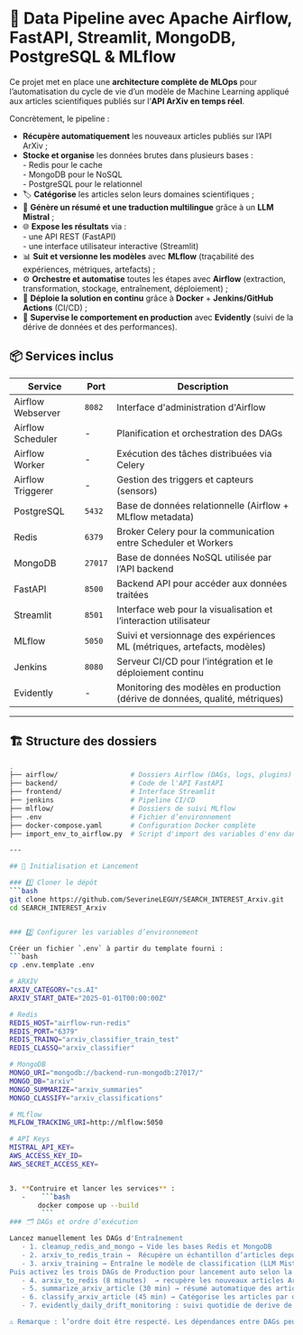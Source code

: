 # 🚀 Data Pipeline avec Apache Airflow, FastAPI, Streamlit, MongoDB, PostgreSQL & MLflow

Ce projet met en place une **architecture complète de MLOps** pour l’automatisation du cycle de vie d’un modèle de Machine Learning appliqué aux articles scientifiques publiés sur l’**API ArXiv en temps réel**.

Concrètement, le pipeline :

-  **Récupère automatiquement** les nouveaux articles publiés sur l’API ArXiv ;  
-  **Stocke et organise** les données brutes dans plusieurs bases :  
            - Redis pour le cache  
            - MongoDB pour le NoSQL  
            - PostgreSQL pour le relationnel  
- 🏷️ **Catégorise** les articles selon leurs domaines scientifiques ;  
- 📝 **Génère un résumé et une traduction multilingue** grâce à un **LLM Mistral** ;  
- 🌐 **Expose les résultats** via :  
            - une API REST (FastAPI)  
            - une interface utilisateur interactive (Streamlit)  
- 📊 **Suit et versionne les modèles** avec **MLflow** (traçabilité des expériences, métriques, artefacts) ;  
- ⚙️ **Orchestre et automatise** toutes les étapes avec **Airflow** (extraction, transformation, stockage, entraînement, déploiement) ;  
- 🚀 **Déploie la solution en continu** grâce à **Docker** + **Jenkins/GitHub Actions** (CI/CD) ;  
- 👀 **Supervise le comportement en production** avec **Evidently** (suivi de la dérive de données et des performances).  


## 📦 Services inclus

| Service               | Port    | Description |
|-----------------------|---------|-------------|
| Airflow Webserver     | `8082`  | Interface d'administration d'Airflow |
| Airflow Scheduler     | -       | Planification et orchestration des DAGs |
| Airflow Worker        | -       | Exécution des tâches distribuées via Celery |
| Airflow Triggerer     | -       | Gestion des triggers et capteurs (sensors) |
| PostgreSQL            | `5432`  | Base de données relationnelle (Airflow + MLflow metadata) |
| Redis                 | `6379`  | Broker Celery pour la communication entre Scheduler et Workers |
| MongoDB               | `27017` | Base de données NoSQL utilisée par l’API backend |
| FastAPI               | `8500`  | Backend API pour accéder aux données traitées |
| Streamlit             | `8501`  | Interface web pour la visualisation et l’interaction utilisateur |
| MLflow                | `5050`  | Suivi et versionnage des expériences ML (métriques, artefacts, modèles) |
| Jenkins               | `8080`  | Serveur CI/CD pour l’intégration et le déploiement continu |
| Evidently             | -       | Monitoring des modèles en production (dérive de données, qualité, métriques) |

---

## 🏗️ Structure des dossiers

```bash
.
├── airflow/                  # Dossiers Airflow (DAGs, logs, plugins)
├── backend/                  # Code de l'API FastAPI
├── frontend/                 # Interface Streamlit
├── jenkins                   # Pipeline CI/CD 
├── mlflow/                   # Dossiers de suivi MLflow
├── .env                      # Fichier d’environnement
├── docker-compose.yaml       # Configuration Docker complète
├── import_env_to_airflow.py  # Script d'import des variables d'env dans Airflow

---

## 🚀 Initialisation et Lancement

### 1️⃣ Cloner le dépôt
```bash
git clone https://github.com/SeverineLEGUY/SEARCH_INTEREST_Arxiv.git
cd SEARCH_INTEREST_Arxiv


### 2️⃣ Configurer les variables d’environnement

Créer un fichier `.env` à partir du template fourni :  
```bash
cp .env.template .env

# ARXIV
ARXIV_CATEGORY="cs.AI"
ARXIV_START_DATE="2025-01-01T00:00:00Z"

# Redis
REDIS_HOST="airflow-run-redis"
REDIS_PORT="6379"
REDIS_TRAINQ="arxiv_classifier_train_test"
REDIS_CLASSQ="arxiv_classifier"

# MongoDB
MONGO_URI="mongodb://backend-run-mongodb:27017/"
MONGO_DB="arxiv"
MONGO_SUMMARIZE="arxiv_summaries"
MONGO_CLASSIFY="arxiv_classifications"

# MLflow
MLFLOW_TRACKING_URI=http://mlflow:5050

# API Keys
MISTRAL_API_KEY=
AWS_ACCESS_KEY_ID=
AWS_SECRET_ACCESS_KEY=


3. **Contruire et lancer les services** :
   -    ```bash
       docker compose up --build
        ```
### 🗂️ DAGs et ordre d’exécution

Lancez manuellement les DAGs d'Entraînement 
   - 1. cleanup_redis_and_mongo → Vide les bases Redis et MongoDB
   - 2. arxiv_to_redis_train →  Récupère un échantillon d’articles depuis l’API ArXiv
   - 3. arxiv_training → Entraîne le modèle de classification (LLM Mistral) et enregistre la version du modèle dans MLflow.  
Puis activez les trois DAGs de Production pour lancement auto selon la frequence indiqué
   - 4. arxiv_to_redis (8 minutes)  → recupère les nouveaux articles Arxiv pour les mettre dans la queue redis
   - 5. summarize_arxiv_article (30 min) → résumé automatique des articles à l’aide du LLM Mistral
   - 6. classify_arxiv_article (45 min) → Catégorise les articles par domaine scientifique 
   - 7. evidently_daily_drift_monitoring : suivi quotidie de derive de données et de performance du modèle en production.  

⚠️ Remarque : l’ordre doit être respecté. Les dépendances entre DAGs peuvent être configurées dans Airflow.
